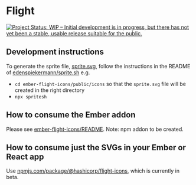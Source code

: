 # Flight

[![Project Status: WIP – Initial development is in progress, but there has not yet been a stable, usable release suitable for the public.](https://www.repostatus.org/badges/latest/wip.svg)](https://www.repostatus.org/#wip)

## Development instructions

To generate the sprite file, [sprite.svg](ember-flight-icons/public/icons/sprite.svg), follow the instructions in the README of [edenspiekermann/sprite.sh](https://github.com/edenspiekermann/sprite.sh) e.g.

- `cd ember-flight-icons/public/icons` so that the `sprite.svg` file will be created in the right directory
- `npx spritesh`

## How to consume the Ember addon

Please see [ember-flight-icons/README](ember-flight-icons/README.md). Note: npm addon to be created.

## How to consume just the SVGs in your Ember or React app

Use [npmjs.com/package/@hashicorp/flight-icons](https://www.npmjs.com/package/@hashicorp/flight-icons), which is currently in beta.
